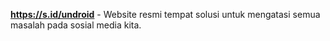 <b>https://s.id/undroid</b> - Website resmi tempat solusi untuk mengatasi semua masalah pada sosial media kita.
